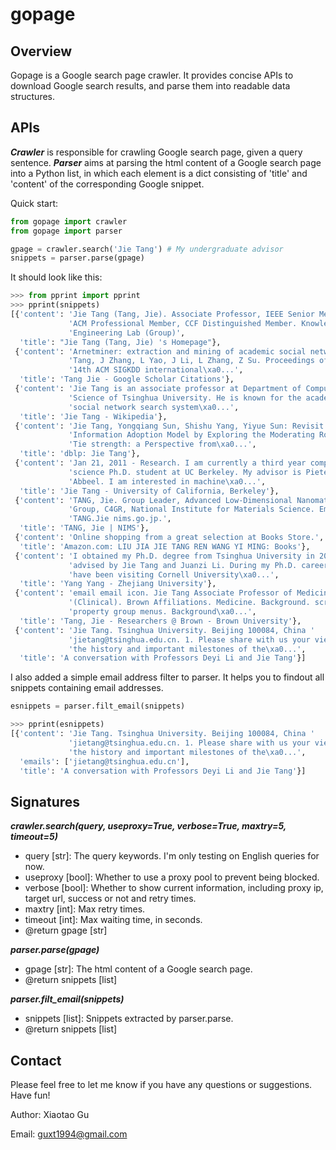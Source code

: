 # gopage

## Overview

Gopage is a Google search page crawler. It provides concise APIs to download Google search results, and parse them into readable data structures.



## APIs

***Crawler*** is responsible for crawling Google search page, given a query sentence. ***Parser*** aims at parsing the html content of a Google search page into a Python list, in which each element is a dict consisting of 'title' and 'content' of the corresponding Google snippet. 

Quick start:

```python
from gopage import crawler
from gopage import parser

gpage = crawler.search('Jie Tang') # My undergraduate advisor
snippets = parser.parse(gpage)
```

It should look like this:

```python
>>> from pprint import pprint
>>> pprint(snippets)
[{'content': 'Jie Tang (Tang, Jie). Associate Professor, IEEE Senior Member, '
             'ACM Professional Member, CCF Distinguished Member. Knowledge '
             'Engineering Lab (Group)',
  'title': "Jie Tang (Tang, Jie) 's Homepage"},
 {'content': 'Arnetminer: extraction and mining of academic social networks. J '
             'Tang, J Zhang, L Yao, J Li, L Zhang, Z Su. Proceedings of the '
             '14th ACM SIGKDD international\xa0...',
  'title': 'Tang Jie - Google Scholar Citations'},
 {'content': 'Jie Tang is an associate professor at Department of Computer '
             'Science of Tsinghua University. He is known for the academic '
             'social network search system\xa0...',
  'title': 'Jie Tang - Wikipedia'},
 {'content': 'Jie Tang, Yongqiang Sun, Shishu Yang, Yiyue Sun: Revisit the '
             'Information Adoption Model by Exploring the Moderating Role of '
             'Tie strength: a Perspective from\xa0...',
  'title': 'dblp: Jie Tang'},
 {'content': 'Jan 21, 2011 - Research. I am currently a third year computer '
             'science Ph.D. student at UC Berkeley. My advisor is Pieter '
             'Abbeel. I am interested in machine\xa0...',
  'title': 'Jie Tang - University of California, Berkeley'},
 {'content': 'TANG, Jie. Group Leader, Advanced Low-Dimensional Nanomaterials '
             'Group, C4GR, National Institute for Materials Science. Email: '
             'TANG.Jie nims.go.jp.',
  'title': 'TANG, Jie | NIMS'},
 {'content': 'Online shopping from a great selection at Books Store.',
  'title': 'Amazon.com: LIU JIA JIE TANG REN WANG YI MING: Books'},
 {'content': 'I obtained my Ph.D. degree from Tsinghua University in 2016, '
             'advised by Jie Tang and Juanzi Li. During my Ph.D. career, I '
             'have been visiting Cornell University\xa0...',
  'title': 'Yang Yang - Zhejiang University'},
 {'content': 'email email icon. Jie Tang Associate Professor of Medicine '
             '(Clinical). Brown Affiliations. Medicine. Background. scroll to '
             'property group menus. Background\xa0...',
  'title': 'Tang, Jie - Researchers @ Brown - Brown University'},
 {'content': 'Jie Tang. Tsinghua University. Beijing 100084, China '
             'jietang@tsinghua.edu.cn. 1. Please share with us your view on '
             'the history and important milestones of the\xa0...',
  'title': 'A conversation with Professors Deyi Li and Jie Tang'}]
```

I also added a simple email address filter to parser. It helps you to findout all snippets containing email addresses.

```python
esnippets = parser.filt_email(snippets)

>>> pprint(esnippets)
[{'content': 'Jie Tang. Tsinghua University. Beijing 100084, China '
             'jietang@tsinghua.edu.cn. 1. Please share with us your view on '
             'the history and important milestones of the\xa0...',
  'emails': ['jietang@tsinghua.edu.cn'],
  'title': 'A conversation with Professors Deyi Li and Jie Tang'}]
```



## Signatures

***crawler.search(query, useproxy=True, verbose=True, maxtry=5, timeout=5)***

* query [str]: The query keywords. I'm only testing on English queries for now.
* useproxy [bool]: Whether to use a proxy pool to prevent being blocked.
* verbose [bool]:  Whether to show current information, including proxy ip, target url, success or not and retry times.
* maxtry [int]: Max retry times.
* timeout [int]: Max waiting time, in seconds.
* @return gpage [str]

***parser.parse(gpage)***

* gpage [str]: The html content of a Google search page.
* @return snippets [list]

***parser.filt_email(snippets)***

* snippets [list]: Snippets extracted by parser.parse.
* @return snippets [list]



## Contact

Please feel free to let me know if you have any questions or suggestions. Have fun!

Author: Xiaotao Gu

Email: guxt1994@gmail.com